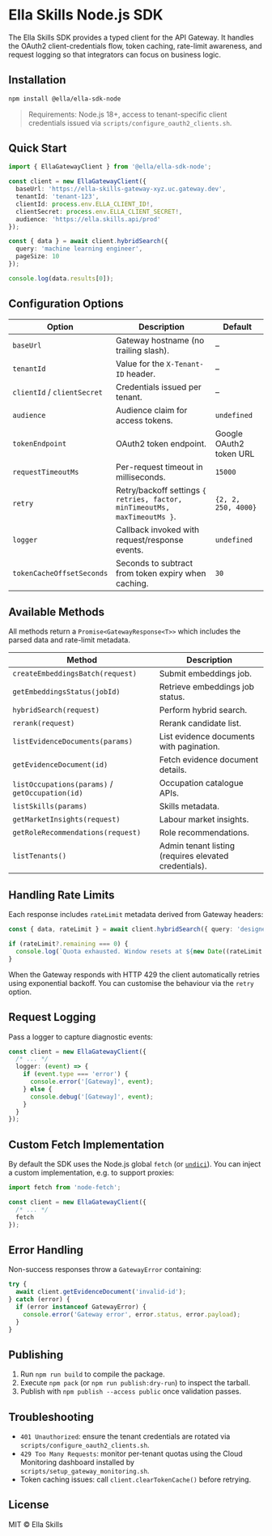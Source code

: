 # Ella Skills Node.js SDK

The Ella Skills SDK provides a typed client for the API Gateway. It handles the
OAuth2 client-credentials flow, token caching, rate-limit awareness, and request
logging so that integrators can focus on business logic.

## Installation

```bash
npm install @ella/ella-sdk-node
```

> Requirements: Node.js 18+, access to tenant-specific client credentials issued
> via `scripts/configure_oauth2_clients.sh`.

## Quick Start

```ts
import { EllaGatewayClient } from '@ella/ella-sdk-node';

const client = new EllaGatewayClient({
  baseUrl: 'https://ella-skills-gateway-xyz.uc.gateway.dev',
  tenantId: 'tenant-123',
  clientId: process.env.ELLA_CLIENT_ID!,
  clientSecret: process.env.ELLA_CLIENT_SECRET!,
  audience: 'https://ella.skills.api/prod'
});

const { data } = await client.hybridSearch({
  query: 'machine learning engineer',
  pageSize: 10
});

console.log(data.results[0]);
```

## Configuration Options

| Option | Description | Default |
| --- | --- | --- |
| `baseUrl` | Gateway hostname (no trailing slash). | – |
| `tenantId` | Value for the `X-Tenant-ID` header. | – |
| `clientId` / `clientSecret` | Credentials issued per tenant. | – |
| `audience` | Audience claim for access tokens. | `undefined` |
| `tokenEndpoint` | OAuth2 token endpoint. | Google OAuth2 token URL |
| `requestTimeoutMs` | Per-request timeout in milliseconds. | `15000` |
| `retry` | Retry/backoff settings `{ retries, factor, minTimeoutMs, maxTimeoutMs }`. | `{2, 2, 250, 4000}` |
| `logger` | Callback invoked with request/response events. | `undefined` |
| `tokenCacheOffsetSeconds` | Seconds to subtract from token expiry when caching. | `30` |

## Available Methods

All methods return a `Promise<GatewayResponse<T>>` which includes the parsed data
and rate-limit metadata.

| Method | Description |
| --- | --- |
| `createEmbeddingsBatch(request)` | Submit embeddings job. |
| `getEmbeddingsStatus(jobId)` | Retrieve embeddings job status. |
| `hybridSearch(request)` | Perform hybrid search. |
| `rerank(request)` | Rerank candidate list. |
| `listEvidenceDocuments(params)` | List evidence documents with pagination. |
| `getEvidenceDocument(id)` | Fetch evidence document details. |
| `listOccupations(params)` / `getOccupation(id)` | Occupation catalogue APIs. |
| `listSkills(params)` | Skills metadata. |
| `getMarketInsights(request)` | Labour market insights. |
| `getRoleRecommendations(request)` | Role recommendations. |
| `listTenants()` | Admin tenant listing (requires elevated credentials). |

## Handling Rate Limits

Each response includes `rateLimit` metadata derived from Gateway headers:

```ts
const { data, rateLimit } = await client.hybridSearch({ query: 'designer' });

if (rateLimit?.remaining === 0) {
  console.log(`Quota exhausted. Window resets at ${new Date((rateLimit.reset ?? 0) * 1000)}`);
}
```

When the Gateway responds with HTTP 429 the client automatically retries using
exponential backoff. You can customise the behaviour via the `retry` option.

## Request Logging

Pass a logger to capture diagnostic events:

```ts
const client = new EllaGatewayClient({
  /* ... */
  logger: (event) => {
    if (event.type === 'error') {
      console.error('[Gateway]', event);
    } else {
      console.debug('[Gateway]', event);
    }
  }
});
```

## Custom Fetch Implementation

By default the SDK uses the Node.js global `fetch` (or [`undici`](https://undici.nodejs.org/)).
You can inject a custom implementation, e.g. to support proxies:

```ts
import fetch from 'node-fetch';

const client = new EllaGatewayClient({
  /* ... */
  fetch
});
```

## Error Handling

Non-success responses throw a `GatewayError` containing:

```ts
try {
  await client.getEvidenceDocument('invalid-id');
} catch (error) {
  if (error instanceof GatewayError) {
    console.error('Gateway error', error.status, error.payload);
  }
}
```

## Publishing

1. Run `npm run build` to compile the package.
2. Execute `npm pack` (or `npm run publish:dry-run`) to inspect the tarball.
3. Publish with `npm publish --access public` once validation passes.

## Troubleshooting

- `401 Unauthorized`: ensure the tenant credentials are rotated via
  `scripts/configure_oauth2_clients.sh`.
- `429 Too Many Requests`: monitor per-tenant quotas using the Cloud Monitoring
  dashboard installed by `scripts/setup_gateway_monitoring.sh`.
- Token caching issues: call `client.clearTokenCache()` before retrying.

## License

MIT © Ella Skills
